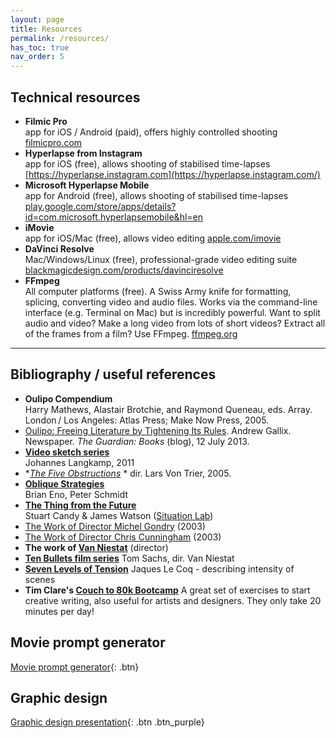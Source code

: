 ```yaml
---
layout: page
title: Resources
permalink: /resources/
has_toc: true
nav_order: 5
---
```




## Technical resources



- **Filmic Pro**  
  app for iOS / Android (paid), offers highly controlled shooting
  [filmicpro.com](https://www.filmicpro.com/)
- **Hyperlapse from Instagram**  
  app for iOS (free), allows shooting of stabilised time-lapses
  [https://hyperlapse.instagram.com](https://hyperlapse.instagram.com/)
- **Microsoft Hyperlapse Mobile**  
  app for Android (free), allows shooting of stabilised time-lapses
  [play.google.com/store/apps/details?id=com.microsoft.hyperlapsemobile&hl=en](https://play.google.com/store/apps/details?id=com.microsoft.hyperlapsemobile&hl=en)
- **iMovie**  
  app for iOS/Mac (free), allows video editing
  [apple.com/imovie](https://www.apple.com/imovie/)
- **DaVinci Resolve**  
  Mac/Windows/Linux (free), professional-grade video editing suite
  [blackmagicdesign.com/products/davinciresolve](https://www.blackmagicdesign.com/products/davinciresolve)
- **FFmpeg**  
  All computer platforms (free). A Swiss Army knife for formatting, splicing, converting video and audio files. Works via the command-line interface (e.g. Terminal on Mac) but is incredibly powerful. Want to split audio and video? Make a long video from lots of short videos? Extract all of the frames from a film? Use FFmpeg. [ffmpeg.org](https://www.ffmpeg.org)




---

## Bibliography / useful references



- **Oulipo Compendium**  
  Harry Mathews, Alastair Brotchie, and Raymond Queneau, eds. Array. London / Los Angeles: Atlas Press; Make Now Press, 2005.
- [Oulipo: Freeing Literature by Tightening Its Rules](https://www.theguardian.com/books/booksblog/2013/jul/12/oulipo-freeing-literature-tightening-rules). Andrew Gallix.  Newspaper. *The Guardian: Books* (blog), 12 July 2013.
- **[Video sketch series](http://joway.eu/index.php/projects-art/everydayonevideo-2011/)**  
  Johannes Langkamp, 2011
- **[The Five Obstructions](http://www.imdb.com/title/tt0354575/x)* *
  dir. Lars Von Trier, 2005.
- **[Oblique Strategies](http://www.rtqe.net/ObliqueStrategies/)**  
  Brian Eno, Peter Schmidt
- **[The Thing from the Future](https://situationlab.org/project/the-thing-from-the-future/)**  
  Stuart Candy & James Watson ([Situation Lab](https://situationlab.org))
- [The Work of Director Michel Gondry](https://www.imdb.com/title/tt0384700/) (2003)
- [The Work of Director Chris Cunningham](https://www.imdb.com/title/tt0386123/?ref_=fn_al_tt_1) (2003)
- **The work of [Van Niestat](https://vimeo.com/vanneistat)** (director)
- **[Ten Bullets film series](http://tenbullets.com)**
  Tom Sachs, dir. Van Niestat
- **[Seven Levels of Tension](https://dramaresource.com/seven-levels-of-tension/)**
  Jaques Le Coq - describing intensity of scenes
- **Tim Clare's [Couch to 80k Bootcamp](https://soundcloud.com/timclare/sets/couch-to-80k-writing-boot-camp)**
  A great set of exercises to start creative writing, also useful for artists and designers. They only take 20 minutes per day!

## Movie prompt generator

[Movie prompt generator](https://movieprompt.olliepalmer.com){: .btn}

## Graphic design

[Graphic design presentation](../assets/graphics-101.pdf){: .btn .btn_purple}

